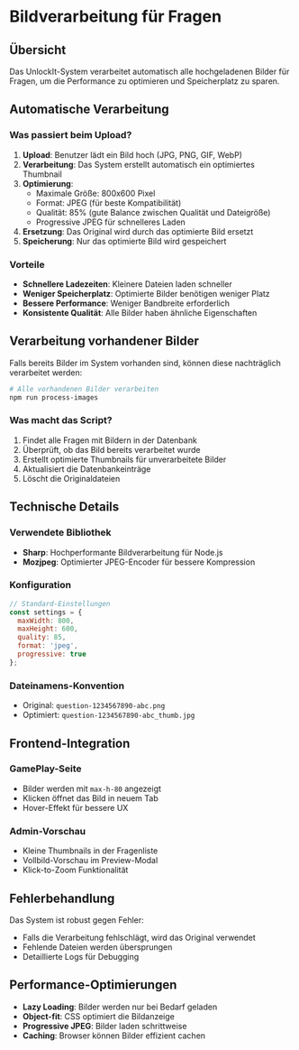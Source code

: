 # Bildverarbeitung für Fragen

## Übersicht

Das UnlockIt-System verarbeitet automatisch alle hochgeladenen Bilder für Fragen, um die Performance zu optimieren und Speicherplatz zu sparen.

## Automatische Verarbeitung

### Was passiert beim Upload?

1. **Upload**: Benutzer lädt ein Bild hoch (JPG, PNG, GIF, WebP)
2. **Verarbeitung**: Das System erstellt automatisch ein optimiertes Thumbnail
3. **Optimierung**: 
   - Maximale Größe: 800x600 Pixel
   - Format: JPEG (für beste Kompatibilität)
   - Qualität: 85% (gute Balance zwischen Qualität und Dateigröße)
   - Progressive JPEG für schnelleres Laden
4. **Ersetzung**: Das Original wird durch das optimierte Bild ersetzt
5. **Speicherung**: Nur das optimierte Bild wird gespeichert

### Vorteile

- **Schnellere Ladezeiten**: Kleinere Dateien laden schneller
- **Weniger Speicherplatz**: Optimierte Bilder benötigen weniger Platz
- **Bessere Performance**: Weniger Bandbreite erforderlich
- **Konsistente Qualität**: Alle Bilder haben ähnliche Eigenschaften

## Verarbeitung vorhandener Bilder

Falls bereits Bilder im System vorhanden sind, können diese nachträglich verarbeitet werden:

```bash
# Alle vorhandenen Bilder verarbeiten
npm run process-images
```

### Was macht das Script?

1. Findet alle Fragen mit Bildern in der Datenbank
2. Überprüft, ob das Bild bereits verarbeitet wurde
3. Erstellt optimierte Thumbnails für unverarbeitete Bilder
4. Aktualisiert die Datenbankeinträge
5. Löscht die Originaldateien

## Technische Details

### Verwendete Bibliothek
- **Sharp**: Hochperformante Bildverarbeitung für Node.js
- **Mozjpeg**: Optimierter JPEG-Encoder für bessere Kompression

### Konfiguration
```javascript
// Standard-Einstellungen
const settings = {
  maxWidth: 800,
  maxHeight: 600,
  quality: 85,
  format: 'jpeg',
  progressive: true
};
```

### Dateinamens-Konvention
- Original: `question-1234567890-abc.png`
- Optimiert: `question-1234567890-abc_thumb.jpg`

## Frontend-Integration

### GamePlay-Seite
- Bilder werden mit `max-h-80` angezeigt
- Klicken öffnet das Bild in neuem Tab
- Hover-Effekt für bessere UX

### Admin-Vorschau
- Kleine Thumbnails in der Fragenliste
- Vollbild-Vorschau im Preview-Modal
- Klick-to-Zoom Funktionalität

## Fehlerbehandlung

Das System ist robust gegen Fehler:
- Falls die Verarbeitung fehlschlägt, wird das Original verwendet
- Fehlende Dateien werden übersprungen
- Detaillierte Logs für Debugging

## Performance-Optimierungen

- **Lazy Loading**: Bilder werden nur bei Bedarf geladen
- **Object-fit**: CSS optimiert die Bildanzeige
- **Progressive JPEG**: Bilder laden schrittweise
- **Caching**: Browser können Bilder effizient cachen 